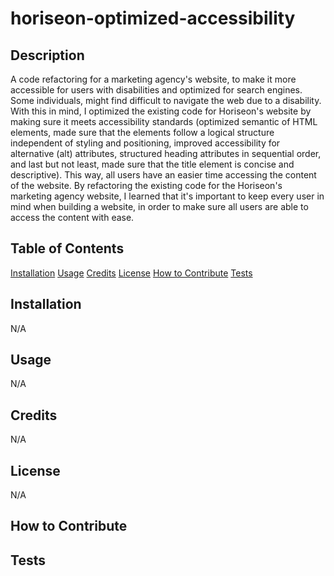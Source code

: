 # horiseon-optimized-accessibility

## Description
A code refactoring for a marketing agency's website, to make it more accessible for users with disabilities and optimized for search engines. Some individuals, might find difficult to navigate the web due to a disability. With this in mind, I optimized the existing code for Horiseon's website by making sure it meets accessibility standards (optimized semantic of HTML elements, made sure that the elements follow a logical structure independent of styling and positioning, improved accessibility for alternative (alt) attributes, structured heading attributes in sequential order, and last but not least, made sure that the title element is concise and descriptive). This way, all users have an easier time accessing the content of the website. By refactoring the existing code for the Horiseon's marketing agency website, I learned that it's important to keep every user in mind when building a website, in order to make sure all users are able to access the content with ease.

## Table of Contents
[Installation](##installation)
[Usage](##usage)
[Credits](##credits)
[License](##license)
[How to Contribute](##how-to-contribute)
[Tests](##tests)

## Installation
N/A

## Usage
N/A

## Credits
N/A

## License
N/A

## How to Contribute

## Tests
